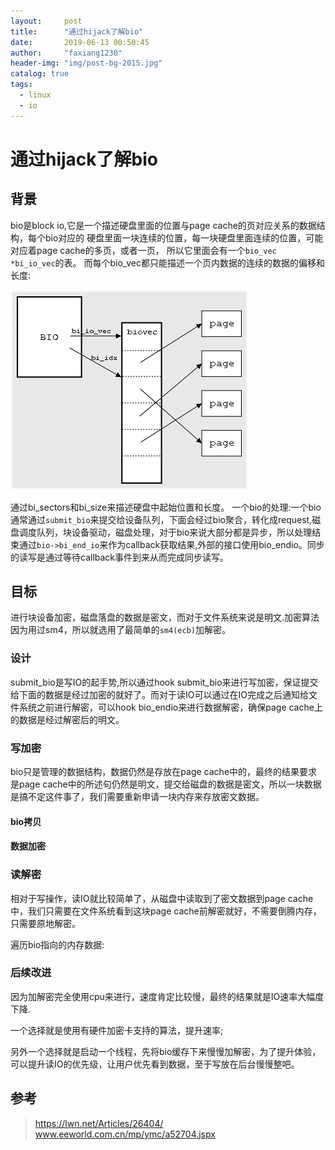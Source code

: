 ```yaml
---
layout:     post
title:      "通过hijack了解bio"
date:       2019-06-13 00:50:45
author:     "faxiang1230"
header-img: "img/post-bg-2015.jpg"
catalog: true
tags:
  - linux
  - io
---
```

# 通过hijack了解bio
## 背景
bio是block io,它是一个描述硬盘里面的位置与page cache的页对应关系的数据结构，每个bio对应的
硬盘里面一块连续的位置，每一块硬盘里面连续的位置，可能对应着page cache的多页，或者一页，
所以它里面会有一个`bio_vec *bi_io_vec`的表。
而每个bio_vec都只能描述一个页内数据的连续的数据的偏移和长度:

![image](../images/bio1.png)

通过bi_sectors和bi_size来描述硬盘中起始位置和长度。
一个bio的处理:一个bio通常通过`submit_bio`来提交给设备队列，下面会经过bio聚合，转化成request,磁盘调度队列，块设备驱动，磁盘处理，对于bio来说大部分都是异步，所以处理结束通过`bio->bi_end_io`来作为callback获取结果,外部的接口使用bio_endio。同步的读写是通过等待callback事件到来从而完成同步读写。
## 目标
进行块设备加密，磁盘落盘的数据是密文，而对于文件系统来说是明文.加密算法因为用过sm4，所以就选用了最简单的`sm4(ecb)`加解密。
### 设计
submit_bio是写IO的起手势,所以通过hook submit_bio来进行写加密，保证提交给下面的数据是经过加密的就好了。而对于读IO可以通过在IO完成之后通知给文件系统之前进行解密，可以hook bio_endio来进行数据解密，确保page cache上的数据是经过解密后的明文。
### 写加密
bio只是管理的数据结构，数据仍然是存放在page cache中的，最终的结果要求是page cache中的所述句仍然是明文，提交给磁盘的数据是密文，所以一块数据是搞不定这件事了，我们需要重新申请一块内存来存放密文数据。
#### bio拷贝
#### 数据加密
### 读解密
相对于写操作，读IO就比较简单了，从磁盘中读取到了密文数据到page cache中，我们只需要在文件系统看到这块page cache前解密就好，不需要倒腾内存，只需要原地解密。

遍历bio指向的内存数据:
### 后续改进
因为加解密完全使用cpu来进行，速度肯定比较慢，最终的结果就是IO速率大幅度下降.

一个选择就是使用有硬件加密卡支持的算法，提升速率;

另外一个选择就是启动一个线程，先将bio缓存下来慢慢加解密，为了提升体验，可以提升读IO的优先级，让用户优先看到数据，至于写放在后台慢慢整吧。

## 参考
>https://lwn.net/Articles/26404/
>www.eeworld.com.cn/mp/ymc/a52704.jspx
